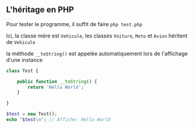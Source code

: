 ## L'héritage en PHP

Pour tester le programme, il suffit de faire `php test.php`

Ici, la classe mère est `Vehicule`, les classes `Voiture`, `Moto` et `Avion` héritent de `Vehicule`

la méthode `__toString()` est appelée automatiquement lors de l'affichage d'une instance

```php
class Test {

    public function __toString() {
        return 'Hello World';
    }

}

$test = new Test();
echo "$test\n"; // Affiche: Hello World
```
